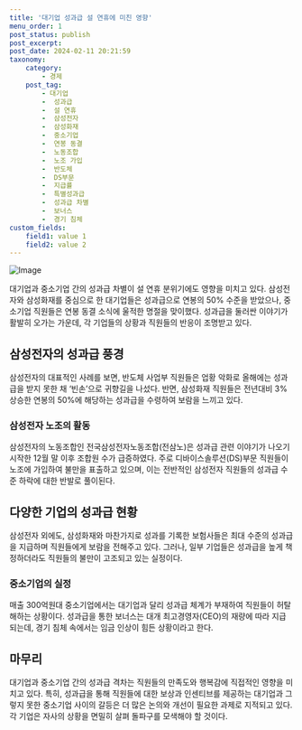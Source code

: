 ```yaml
---
title: '대기업 성과급 설 연휴에 미친 영향'
menu_order: 1
post_status: publish
post_excerpt: 
post_date: 2024-02-11 20:21:59
taxonomy:
    category:
        - 경제
    post_tag:
        - 대기업
        -  성과급
        -  설 연휴
        -  삼성전자
        -  삼성화재
        -  중소기업
        -  연봉 동결
        -  노동조합
        -  노조 가입
        -  반도체
        -  DS부문
        -  지급률
        -  특별성과급
        -  성과급 차별
        -  보너스
        -  경기 침체
custom_fields:
    field1: value 1
    field2: value 2
---
```


![Image](https://imgnews.pstatic.net/image/005/2024/02/11/2023121316420867451_1702453328_0019154108_20240211110201410.jpg?type=w647)

대기업과 중소기업 간의 성과급 차별이 설 연휴 분위기에도 영향을 미치고 있다. 삼성전자와 삼성화재를 중심으로 한 대기업들은 성과급으로 연봉의 50% 수준을 받았으나, 중소기업 직원들은 연봉 동결 소식에 울적한 명절을 맞이했다. 성과급을 둘러싼 이야기가 활발히 오가는 가운데, 각 기업들의 상황과 직원들의 반응이 조명받고 있다.
## 삼성전자의 성과급 풍경
삼성전자의 대표적인 사례를 보면, 반도체 사업부 직원들은 업황 악화로 올해에는 성과급을 받지 못한 채 ‘빈손’으로 귀향길을 나섰다. 반면, 삼성화재 직원들은 전년대비 3% 상승한 연봉의 50%에 해당하는 성과급을 수령하여 보람을 느끼고 있다. 
### 삼성전자 노조의 활동
삼성전자의 노동조합인 전국삼성전자노동조합(전삼노)은 성과급 관련 이야기가 나오기 시작한 12월 말 이후 조합원 수가 급증하였다. 주로 디바이스솔루션(DS)부문 직원들이 노조에 가입하여 불만을 표출하고 있으며, 이는 전반적인 삼성전자 직원들의 성과급 수준 하락에 대한 반발로 풀이된다.
## 다양한 기업의 성과급 현황
삼성전자 외에도, 삼성화재와 마찬가지로 성과를 기록한 보험사들은 최대 수준의 성과급을 지급하며 직원들에게 보람을 전해주고 있다. 그러나, 일부 기업들은 성과급을 높게 책정하더라도 직원들의 불만이 고조되고 있는 실정이다.
### 중소기업의 실정
매출 300억원대 중소기업에서는 대기업과 달리 성과급 체계가 부재하여 직원들이 허탈해하는 상황이다. 성과급을 통한 보너스는 대개 최고경영자(CEO)의 재량에 따라 지급되는데, 경기 침체 속에서는 임금 인상이 힘든 상황이라고 한다.
## 마무리
대기업과 중소기업 간의 성과급 격차는 직원들의 만족도와 행복감에 직접적인 영향을 미치고 있다. 특히, 성과급을 통해 직원들에 대한 보상과 인센티브를 제공하는 대기업과 그렇지 못한 중소기업 사이의 갈등은 더 많은 논의와 개선이 필요한 과제로 지적되고 있다. 각 기업은 자사의 상황을 면밀히 살펴 돌파구를 모색해야 할 것이다.
